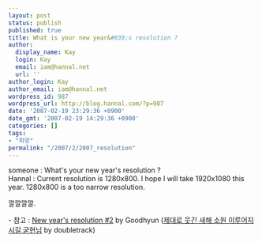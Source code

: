 ```yaml
---
layout: post
status: publish
published: true
title: What is your new year&#039;s resolution ?
author:
  display_name: Kay
  login: Kay
  email: iam@hannal.net
  url: ''
author_login: Kay
author_email: iam@hannal.net
wordpress_id: 987
wordpress_url: http://blog.hannal.com/?p=987
date: '2007-02-19 23:29:36 +0900'
date_gmt: '2007-02-19 14:29:36 +0900'
categories: []
tags:
- "희망"
permalink: "/2007/2/2007_resolution"
---
```

<p>someone : What's your new year's resolution ?<br />
Hannal : Current resolution is 1280x800. I hope I will take 1920x1080 this year. 1280x800 is a too narrow resolution.</p>
<p>깔깔깔깔.</p>
<p>- 참고 : <a href="http://goodhyun.com/archives/2007/02/618.php">New year's resolution #2</a> by Goodhyun (<a href="http://doubletrack.net/we2day/2007/02/19#16:44:56">제대로 웃긴 새해 소원 이루어지시길 굳현님</a> by doubletrack)</p>
